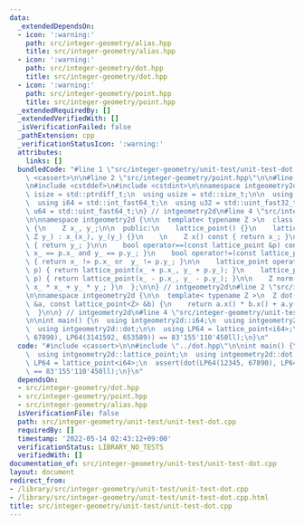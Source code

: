 ```yaml
---
data:
  _extendedDependsOn:
  - icon: ':warning:'
    path: src/integer-geometry/alias.hpp
    title: src/integer-geometry/alias.hpp
  - icon: ':warning:'
    path: src/integer-geometry/dot.hpp
    title: src/integer-geometry/dot.hpp
  - icon: ':warning:'
    path: src/integer-geometry/point.hpp
    title: src/integer-geometry/point.hpp
  _extendedRequiredBy: []
  _extendedVerifiedWith: []
  _isVerificationFailed: false
  _pathExtension: cpp
  _verificationStatusIcon: ':warning:'
  attributes:
    links: []
  bundledCode: "#line 1 \"src/integer-geometry/unit-test/unit-test-dot.cpp\"\n#include\
    \ <cassert>\n\n#line 2 \"src/integer-geometry/point.hpp\"\n\n#line 1 \"src/integer-geometry/alias.hpp\"\
    \n#include <cstddef>\n#include <cstdint>\n\nnamespace intgeometry2d {\n  using\
    \ isize = std::ptrdiff_t;\n  using usize = std::size_t;\n\n  using i32 = std::int_fast32_t;\n\
    \  using i64 = std::int_fast64_t;\n  using u32 = std::uint_fast32_t;\n  using\
    \ u64 = std::uint_fast64_t;\n} // intgeometry2d\n#line 4 \"src/integer-geometry/point.hpp\"\
    \n\nnamespace intgeometry2d {\n\n  template< typename Z >\n  class lattice_point\
    \ {\n    Z x_, y_;\n\n  public:\n    lattice_point() {}\n    lattice_point(Z x_,\
    \ Z y_) : x_(x_), y_(y_) {}\n    \n    Z x() const { return x_; }\n    Z y() const\
    \ { return y_; }\n\n    bool operator==(const lattice_point &p) const { return\
    \ x_ == p.x_ and y_ == p.y_; }\n    bool operator!=(const lattice_point &p) const\
    \ { return x_ != p.x_ or  y_ != p.y_; }\n\n    lattice_point operator+(lattice_point\
    \ p) { return lattice_point(x_ + p.x_, y_ + p.y_); }\n    lattice_point operator-(lattice_point\
    \ p) { return lattice_point(x_ - p.x_, y_ - p.y_); }\n\n    Z norm() const { return\
    \ x_ * x_ + y_ * y_; }\n  };\n\n} // intgeometry2d\n#line 2 \"src/integer-geometry/dot.hpp\"\
    \n\nnamespace intgeometry2d {\n\n  template< typename Z >\n  Z dot(const lattice_point<Z>\
    \ &a, const lattice_point<Z> &b) {\n    return a.x() * b.x() + a.y() * b.y();\n\
    \  }\n\n} // intgeometry2d\n#line 4 \"src/integer-geometry/unit-test/unit-test-dot.cpp\"\
    \n\nint main() {\n  using intgeometry2d::i64;\n  using intgeometry2d::lattice_point;\n\
    \  using intgeometry2d::dot;\n\n  using LP64 = lattice_point<i64>;\n  assert(dot(LP64(12345,\
    \ 67890), LP64(3141592, 653589)) == 83'155'110'450ll);\n}\n"
  code: "#include <cassert>\n\n#include \"../dot.hpp\"\n\nint main() {\n  using intgeometry2d::i64;\n\
    \  using intgeometry2d::lattice_point;\n  using intgeometry2d::dot;\n\n  using\
    \ LP64 = lattice_point<i64>;\n  assert(dot(LP64(12345, 67890), LP64(3141592, 653589))\
    \ == 83'155'110'450ll);\n}\n"
  dependsOn:
  - src/integer-geometry/dot.hpp
  - src/integer-geometry/point.hpp
  - src/integer-geometry/alias.hpp
  isVerificationFile: false
  path: src/integer-geometry/unit-test/unit-test-dot.cpp
  requiredBy: []
  timestamp: '2022-05-14 02:43:12+09:00'
  verificationStatus: LIBRARY_NO_TESTS
  verifiedWith: []
documentation_of: src/integer-geometry/unit-test/unit-test-dot.cpp
layout: document
redirect_from:
- /library/src/integer-geometry/unit-test/unit-test-dot.cpp
- /library/src/integer-geometry/unit-test/unit-test-dot.cpp.html
title: src/integer-geometry/unit-test/unit-test-dot.cpp
---
```

